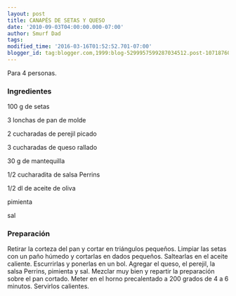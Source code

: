 ```yaml
---
layout: post
title: CANAPÉS DE SETAS Y QUESO
date: '2010-09-03T04:00:00.000-07:00'
author: Smurf Dad
tags: 
modified_time: '2016-03-16T01:52:52.701-07:00'
blogger_id: tag:blogger.com,1999:blog-5299957599287034512.post-1071876046911928546
---
```


Para 4 personas.

<h3>Ingredientes</h3>

100 g de setas

3 lonchas de pan de molde

2 cucharadas de perejil picado

3 cucharadas de queso rallado

30 g de mantequilla

1/2 cucharadita de salsa Perrins

1/2 dl de aceite de oliva

pimienta

sal

<h3>Preparación</h3>

Retirar la corteza del pan y cortar en triángulos pequeños. Limpiar las setas con un paño húmedo y cortarlas en dados pequeños. Saltearlas en el aceite caliente. Escurrirlas y ponerlas en un bol. Agregar el queso, el perejil, la salsa Perrins, pimienta y sal. Mezclar muy bien y repartir la preparación sobre el pan cortado. Meter en el horno precalentado a 200 grados de 4 a 6 minutos. Servirlos calientes.

